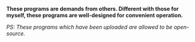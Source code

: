 **These programs are demands from others. Different with those for myself, these programs are well-designed for convenient operation.**

*PS: These programs which have been uploaded are allowed to be open-source.*